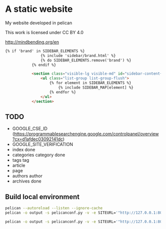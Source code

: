 # A static website
My website developed in pelican

This work is licensed under CC BY 4.0 

http://mindbending.org/en

```html
{% if 'brand' in SIDEBAR_ELEMENTS %}
                {% include 'sidebar/brand.html' %}
                {% do SIDEBAR_ELEMENTS.remove('brand') %}
            {% endif %}

            <section class="visible-lg visible-md" id="sidebar-content{% if SIDEBAR_POSITION == 'left' %}-left{% endif %}">
                <ul class="list-group list-group-flush">
                    {% for element in SIDEBAR_ELEMENTS %}
                        {% include SIDEBAR_MAP[element] %}
                    {% endfor %}
                </ul>
            </section>
```

## TODO
- GOOGLE_CSE_ID (https://programmablesearchengine.google.com/controlpanel/overview?cx=d1afdec03092141dc)
- GOOGLE_SITE_VERIFICATION
- index done
- categories category done
- tags tag
- article
- page
- authors author
- archives done

## Build local environment

```bash
pelican --autoreload --listen --ignore-cache
pelican -o output -s pelicanconf.py -v -e SITEURL='"http://127.0.0.1:8000"'

pelican -o output -s pelicanconf.py -v -e SITEURL='"http://127.0.0.1:8000"' -l
```